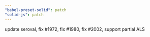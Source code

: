 ```yaml
---
"babel-preset-solid": patch
"solid-js": patch
---
```


update seroval, fix #1972, fix #1980, fix #2002, support partial ALS
